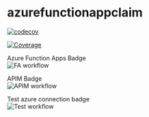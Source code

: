 # azurefunctionappclaim

[![codecov](https://codecov.io/gh/valbengalon/AzureFunctionsGithubActions/branch/main/graph/badge.svg?token=IRVHOUOX4Z)](https://codecov.io/gh/valbengalon/AzureFunctionsGithubActions)

[![Coverage](https://raw.githubusercontent.com/valbengalon/azurefunctionappclaim/coverage/badge_linecoverage.svg)](https://htmlpreview.github.io/?https://raw.githubusercontent.com/valbengalon/azurefunctionappclaim/coverage/index.html)

Azure Function Apps Badge <br>
![FA workflow](https://github.com/valbengalon/azurefunctionappclaim/actions/workflows/GitActions-FA.yml/badge.svg)

APIM Badge <br>
![APIM workflow](https://github.com/valbengalon/azurefunctionappclaim/actions/workflows/GitActions-APIM.yml/badge.svg)

Test azure connection badge <br>
![Test workflow](https://github.com/valbengalon/azurefunctionappclaim/actions/workflows/GitActions-TestAzureLogin.yml/badge.svg)
